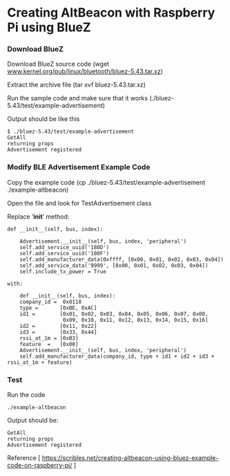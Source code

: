 # Creating AltBeacon with Raspberry Pi using BlueZ

### Download BlueZ

  Download BlueZ source code (wget www.kernel.org/pub/linux/bluetooth/bluez-5.43.tar.xz)
  
  Extract the archive file (tar xvf bluez-5.43.tar.xz)
  
  Run the sample code and make sure that it works (./bluez-5.43/test/example-advertisement)
  
  Output should be like this
  
    $ ./bluez-5.43/test/example-advertisement
    GetAll
    returning props
    Advertisement registered
 
###  Modify BLE Advertisement Example Code

  Copy the example code (cp ./bluez-5.43/test/example-advertisement ./example-altbeacon)
  
  Open the file and look for TestAdvertisement class
  
  Replace ‘__init__’ method:
  
    def __init__(self, bus, index):
    
        Advertisement.__init__(self, bus, index, 'peripheral')
        self.add_service_uuid('180D')
        self.add_service_uuid('180F')
        self.add_manufacturer_data(0xffff, [0x00, 0x01, 0x02, 0x03, 0x04])
        self.add_service_data('9999', [0x00, 0x01, 0x02, 0x03, 0x04])
        self.include_tx_power = True
        
    with:
    
        def __init__(self, bus, index):
        company_id =  0x0118
        type =       [0xBE, 0xAC]
        id1 =        [0x01, 0x02, 0x03, 0x04, 0x05, 0x06, 0x07, 0x08,
                      0x09, 0x10, 0x11, 0x12, 0x13, 0x14, 0x15, 0x16]
        id2 =        [0x11, 0x22]
        id3 =        [0x33, 0x44]
        rssi_at_1m = [0xB3]
        feature  =   [0x00]
        Advertisement.__init__(self, bus, index, 'peripheral')
        self.add_manufacturer_data(company_id, type + id1 + id2 + id3 + rssi_at_1m + feature)
        
### Test
  
  Run the code
  
    ./example-altbeacon
    
  Output should be:
  
    GetAll
    returning props
    Advertisement registered
    
    
Reference [ https://scribles.net/creating-altbeacon-using-bluez-example-code-on-raspberry-pi/ ]
